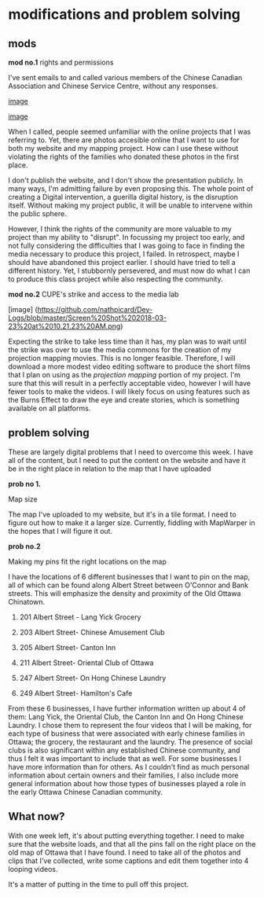 # modifications and problem solving #

## mods ##

**mod no.1** rights and permissions

I've sent emails to and called various members of the Chinese Canadian Association and Chinese Service Centre, without any responses. 

[image](https://github.com/nathpicard/Dev-Logs/blob/master/Screen%20Shot%202018-03-23%20at%209.52.39%20AM.png)

[image](https://github.com/nathpicard/Dev-Logs/blob/master/Screen%20Shot%202018-03-23%20at%209.51.37%20AM.png)

When I called, people seemed unfamiliar with the online projects that I was referring to. Yet, there are photos accesible online that I want to use for both my website and my mapping project. How can I use these without violating the rights of the families who donated these photos in the first place.

I don't publish the website, and I don't show the presentation publicly. In many ways, I'm admitting failure by even proposing this. The whole point of creating a Digital intervention, a guerilla digital history, is the disruption itself. Without making my project public, it will be unable to intervene within the public sphere.

However, I think the rights of the community are more valuable to my project than my ability to "disrupt". In focussing my project too early, and not fully considering the difficulties that I was going to face in finding the media necessary to produce this project, I failed. In retrospect, maybe I should have abandoned this project earlier. I should have tried to tell a different history. Yet, I stubbornly persevered, and must now do what I can to produce this class project while also respecting the community.



**mod no.2** CUPE's strike and access to the media lab

[image] (https://github.com/nathpicard/Dev-Logs/blob/master/Screen%20Shot%202018-03-23%20at%2010.21.23%20AM.png)

Expecting the strike to take less time than it has, my plan was to wait until the strike was over to use the media commons for the creation of my projection mapping movies. This is no longer feasible. Therefore, I will download a more modest video editing software to produce the short films that I plan on using as the *projection mapping* portion of my project. I'm sure that this will result in a perfectly acceptable video, however I will have fewer tools to make the videos. I will likely focus on using features such as the Burns Effect to draw the eye and create stories, which is something available on all platforms.

## problem solving ##

These are largely digital problems that I need to overcome this week. I have all of the content, but I need to put the content on the website and have it be in the right place in relation to the map that I have uploaded

**prob no 1.** 

Map size

The map I've uploaded to my website, but it's in a tile format. I need to figure out how to make it a larger size. Currently, fiddling with MapWarper in the hopes that I will figure it out.



**prob no.2** 

Making my pins fit the right locations on the map

I have the locations of 6 different businesses that I want to pin on the map, all of which can be found along Albert Street between O'Connor and Bank streets. This will emphasize the density and proximity of the Old Ottawa Chinatown.

1. 201 Albert Street - Lang Yick Grocery

2. 203 Albert Street- Chinese Amusement Club

3. 205 Albert Street- Canton Inn

4. 211 Albert Street- Oriental Club of Ottawa

5. 247 Albert Street- On Hong Chinese Laundry

6. 249 Albert Street- Hamilton's Cafe


From these 6 businesses, I have further information written up about 4 of them: Lang Yick, the Oriental Club, the Canton Inn and On Hong Chinese Laundry. I chose them to represent the four videos that I will be making, for each type of business that were associated with early chinese families in Ottawa; the grocery, the restaurant and the laundry. The presence of social clubs is also significant within any established Chinese community, and thus I felt it was important to include that as well. For some businesses I have more information than for others. As I couldn't find as much personal information about certain owners and their families, I also include more general information about how those types of businesses played a role in the early Ottawa Chinese Canadian community.

## What now? ##
With one week left, it's about putting everything together. I need to make sure that the website loads, and that all the pins fall on the right place on the old map of Ottawa that I have found. I need to take all of the photos and clips that I've collected, write some captions and edit them together into 4 looping videos.

It's a matter of putting in the time to pull off this project.


